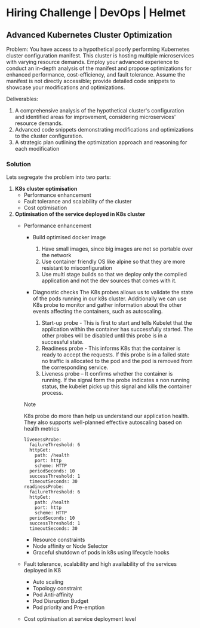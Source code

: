 # Hiring Challenge | DevOps | Helmet

## Advanced Kubernetes Cluster Optimization

Problem: You have access to a hypothetical poorly performing Kubernetes cluster configuration manifest. This cluster is hosting multiple microservices with varying resource demands. Employ your advanced experience to conduct an in-depth analysis of the manifest and propose optimizations for enhanced performance, cost-efficiency, and fault tolerance. Assume the manifest is not directly accessible; provide detailed code snippets to showcase your modifications and optimizations.

Deliverables:
1. A comprehensive analysis of the hypothetical cluster's configuration and identified areas for improvement, considering microservices' resource demands.
2. Advanced code snippets demonstrating modifications and optimizations to the cluster configuration.
3. A strategic plan outlining the optimization approach and reasoning for each modification

### Solution

Lets segregate the problem into two parts:
1.	**K8s cluster optimisation**
    - Performance enhancement    
    - Fault tolerance and scalability of the cluster
    - Cost optimisation
2.	**Optimisation of the service deployed in K8s cluster**
    - Performance enhancement
        - Build optimised docker image
          1. Have small images, since big images are not so portable over the network
          2. Use container friendly OS like alpine so that they are more resistant to misconfiguration
          3. Use multi stage builds so that we deploy only the compiled application and not the dev sources that comes with it.

        - Diagnostic checks
        The K8s probes allows us to validate the state of the pods running in our k8s cluster.  Additionally we can use K8s probe to monitor and gather information about the other events affecting the containers, such as autoscaling.
          1. Start-up probe - This is first to start and tells Kubelet that the application within the container has successfully started. The other probes will be disabled until this probe is in a successful state.
          2. Readiness probe  - This informs K8s that the container is ready to accept the requests. If this probe is in a failed state no traffic is allocated to the pod and the pod is removed from the corresponding service.
          3. Liveness probe – It confirms whether the container is running. If the signal form the probe indicates a non running status, the kubelet picks up this signal and kills the container process. 
        > [!NOTE]
        > K8s probe do more than help us understand our application health. They also supports well-planned effective autoscaling based on health metrics
        ```console
        livenessProbe:
          failureThreshold: 6
          httpGet:
            path: /health
            port: http
            scheme: HTTP
          periodSeconds: 10
          successThreshold: 1
          timeoutSeconds: 30
        readinessProbe:
          failureThreshold: 6
          httpGet:
            path: /health
            port: http
            scheme: HTTP
          periodSeconds: 10
          successThreshold: 1
          timeoutSeconds: 30        
        ```
        
        - Resource constraints
        - Node affinity or Node Selector
        - Graceful shutdown of pods in k8s using lifecycle hooks
    - Fault tolerance, scalability and high availability of the services deployed in K8
        - Auto scaling
        - Topology constraint
        - Pod Anti-affinity
        - Pod Disruption Budget
        - Pod priority and Pre-emption
    - Cost optimisation at service deployment level

